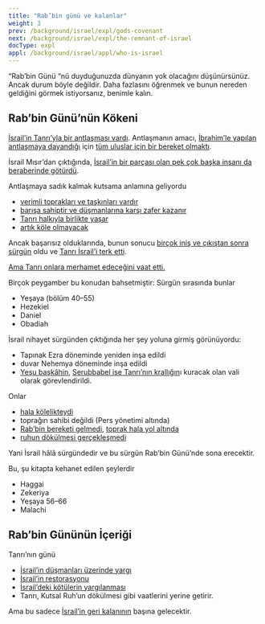 ```yaml
---
title: "Rab’bin günü ve kalanlar"
weight: 3
prev: /background/israel/expl/gods-covenant
next: /background/israel/expl/the-remnant-of-israel
docType: expl
appl: /background/israel/appl/who-is-israel
---
```


“Rab’bin Günü “nü duyduğunuzda dünyanın yok olacağını düşünürsünüz. Ancak durum böyle değildir. Daha fazlasını öğrenmek ve bunun nereden geldiğini görmek istiyorsanız, benimle kalın.

## Rab’bin Günü’nün Kökeni

<a name="45df"></a>
[İsrail’in Tanrı’yla bir antlaşması vardı](../../../../background/israel/expl/gods-covenant). Antlaşmanın amacı, [İbrahim’le yapılan antlaşmaya dayandığı](https://www.bibleserver.com/TR/M%C4%B1s%C4%B1rdan%20%C3%87%C4%B1k%C4%B1%C5%9F3%3A6) için [tüm uluslar için bir bereket olmaktı](https://www.bibleserver.com/TR/Yarat%C4%B1l%C4%B1%C5%9F12%3A2-3).

İsrail Mısır’dan çıktığında, [İsrail’in bir parçası olan pek çok başka insanı da beraberinde götürdü](https://www.bibleserver.com/TR/M%C4%B1s%C4%B1rdan%20%C3%87%C4%B1k%C4%B1%C5%9F12%3A38).

Antlaşmaya sadık kalmak kutsama anlamına geliyordu

- [verimli toprakları ve taşkınları vardır](https://www.bibleserver.com/TR/Levililer26%3A3-5)
- [barışa sahiptir ve düşmanlarına karşı zafer kazanır](https://www.bibleserver.com/TR/Levililer26%3A6-8)
- [Tanrı halkıyla birlikte yaşar](https://www.bibleserver.com/TR/Levililer26%3A11-12)
- [artık köle olmayacak](https://www.bibleserver.com/TR/Levililer26%3A13)

Ancak başarısız olduklarında, bunun sonucu [birçok iniş ve çıkıştan sonra ](https://www.bibleserver.com/TR/Hakimler2%3A6-22)[sürgün](https://www.bibleserver.com/TR/2.Tarihler36%3A15-23) oldu ve [Tanrı İsrail’i terk etti](https://www.bibleserver.com/TR/Hezekiel11%3A22-24).

[Ama Tanrı onlara merhamet edeceğini vaat etti.](https://www.bibleserver.com/TR/Levililer26%3A40-46)

Birçok peygamber bu konudan bahsetmiştir: Sürgün sırasında bunlar

- Yeşaya (bölüm 40–55)
- Hezekiel
- Daniel
- Obadiah

İsrail nihayet sürgünden çıktığında her şey yoluna girmiş görünüyordu:

- Tapınak Ezra döneminde yeniden inşa edildi
- duvar Nehemya döneminde inşa edildi
- [Yeşu başkâhin](https://www.bibleserver.com/TR/Zekeriya3), [Serubbabel ise Tanrı’nın krallığın](https://www.bibleserver.com/TR/Zekeriya4)ı kuracak olan vali olarak görevlendirildi.

Onlar

- [hala kölelikteydi](https://www.bibleserver.com/TR/Ezra9)
- toprağın sahibi değildi (Pers yönetimi altında)
- [Rab’bin bereketi gelmedi](https://www.bibleserver.com/TR/Hagay1%3A7-12), [toprak hala yol altında](https://www.bibleserver.com/TR/Malaki3%3A10-11)
- [ruhun dökülmesi gerçekleşmedi](https://www.bibleserver.com/TR/Hezekiel36%3A25-27)

Yani İsrail hâlâ sürgündedir ve bu sürgün Rab’bin Günü’nde sona erecektir.

Bu, şu kitapta kehanet edilen şeylerdir

- Haggai
- Zekeriya
- Yeşaya 56–66
- Malachi

## Rab’bin Gününün İçeriği

<a name="e5f1"></a>
Tanrı’nın günü

- [İsrail’in düşmanları üzerinde yargı](https://www.bibleserver.com/TR/Yoel2%3A1-11)
- [İsrail’in restorasyonu](https://www.bibleserver.com/TR/Yoel2%3A12-27)
- [İsrail’deki kötülerin yargılanması](https://www.bibleserver.com/TR/Sefanya1%3A4-9)
- Tanrı, Kutsal Ruh’un dökülmesi gibi vaatlerini yerine getirir.

Ama bu sadece [İsrail’in geri kalanının](../../../../background/israel/expl/the-remnant-of-israel) başına gelecektir.

